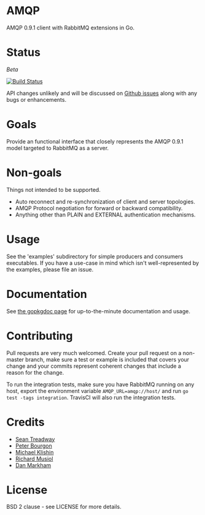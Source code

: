 # AMQP

AMQP 0.9.1 client with RabbitMQ extensions in Go.

# Status

*Beta*

[![Build Status](https://secure.travis-ci.org/streadway/amqp.png)](http://travis-ci.org/streadway/amqp)

API changes unlikely and will be discussed on [Github
issues](https://github.com/streadway/amqp/issues) along with any bugs or
enhancements.

# Goals

Provide an functional interface that closely represents the AMQP 0.9.1 model
targeted to RabbitMQ as a server.

# Non-goals

Things not intended to be supported.

  * Auto reconnect and re-synchronization of client and server topologies.
  * AMQP Protocol negotiation for forward or backward compatibility.
  * Anything other than PLAIN and EXTERNAL authentication mechanisms.

# Usage

See the 'examples' subdirectory for simple producers and consumers executables.
If you have a use-case in mind which isn't well-represented by the examples,
please file an issue.

# Documentation

See [the gopkgdoc page](http://gopkgdoc.appspot.com/github.com/streadway/amqp)
for up-to-the-minute documentation and usage.

# Contributing

Pull requests are very much welcomed.  Create your pull request on a non-master
branch, make sure a test or example is included that covers your change and
your commits represent coherent changes that include a reason for the change.

To run the integration tests, make sure you have RabbitMQ running on any host,
export the environment variable `AMQP_URL=amqp://host/` and run `go test -tags
integration`.  TravisCI will also run the integration tests.

# Credits

 * [Sean Treadway](https://github.com/streadway)
 * [Peter Bourgon](https://github.com/peterbourgon)
 * [Michael Klishin](https://github.com/michaelklishin)
 * [Richard Musiol](https://github.com/neelance)
 * [Dan Markham](https://github.com/dmarkham)

# License

BSD 2 clause - see LICENSE for more details.


